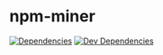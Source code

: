 npm-miner
=========

[![Dependencies][dep-image]][dep-status]
[![Dev Dependencies][devdep-image]][devdep-status]

[dep-image]: https://david-dm.org/AuthEceSoftEng/npm-miner.svg
[dep-status]: https://david-dm.org/AuthEceSoftEng/npm-miner
[devdep-image]: https://david-dm.org/AuthEceSoftEng/npm-miner/dev-status.svg
[devdep-status]: https://david-dm.org/AuthEceSoftEng/npm-miner#info=devDependencies&view=table

